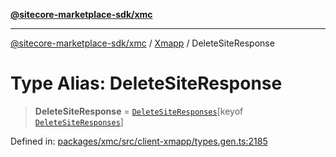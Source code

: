 [**@sitecore-marketplace-sdk/xmc**](../../../../README.md)

***

[@sitecore-marketplace-sdk/xmc](../../../../README.md) / [Xmapp](../README.md) / DeleteSiteResponse

# Type Alias: DeleteSiteResponse

> **DeleteSiteResponse** = [`DeleteSiteResponses`](DeleteSiteResponses.md)\[keyof [`DeleteSiteResponses`](DeleteSiteResponses.md)\]

Defined in: [packages/xmc/src/client-xmapp/types.gen.ts:2185](https://github.com/Sitecore/marketplace-sdk/blob/047115917e8843232ba2a4ba284b67585698b1c5/packages/xmc/src/client-xmapp/types.gen.ts#L2185)
